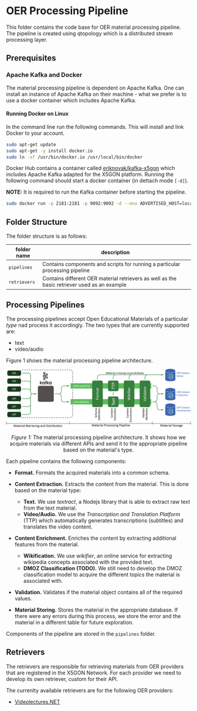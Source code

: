 # OER Processing Pipeline

This folder contains the code base for OER material processing pipeline. The
pipeline is created using qtopology which is a distributed stream processing layer.

## Prerequisites

### Apache Kafka and Docker

The material processing pipeline is dependent on Apache Kafka. One can install
an instance of Apache Kafka on their machine - what we prefer is to use a docker
container which includes Apache Kafka.

#### Running Docker on Linux

In the command line run the following commands. This will install and link Docker
to your account.

```bash
sudo apt-get update
sudo apt-get -y install docker.io
sudo ln -sf /usr/bin/docker.io /usr/local/bin/docker
```

Docker Hub contains a container called
[eriknovak/kafka-x5gon](https://hub.docker.com/r/eriknovak/kafka-x5gon)
which includes Apache Kafka adapted for the X5GON platform. Running the following
command should start a docker container (in dettach mode `[-d]`).

**NOTE:** It is required to run the Kafka container before starting the pipeline.

```bash
sudo docker run -p 2181:2181 -p 9092:9092 -d --env ADVERTISED_HOST=localhost --restart unless-stopped --env ADVERTISED_PORT=9092 --name kafka-x5gon -h kafka-x5gon eriknovak/kafka-x5gon
```

## Folder Structure

The folder structure is as follows:

| folder name | description |
| ----------- | ----------- |
| `pipelines` | Contains components and scripts for running a particular processing pipeline |
| `retrievers`| Contains different OER material retrievers as well as the basic retriever used as an example |

## Processing Pipelines

The processing pipelines accept Open Educational Materials of a particular *type* nad process it accordingly. The two types that are currently supported are:

- text
- video/audio

Figure 1 shows the material processing pipeline architecture.

![preprocessing pipeline](imgs/X5GON-processing-pipeline.png)
<p style="text-align:center;"><i>Figure 1:</i> The material processing pipeline architecture. It shows how we acquire materials via different APIs and send it to the appropriate pipeline based on the material's type.</p>


Each pipeline contains the following components:

- **Format.** Formats the acquired materials into a common schema.
- **Content Extraction.** Extracts the content from the material. This is done based on the material type:
    - **Text.** We use *textract*, a Nodejs library that is able to extract raw text from the text material.
    - **Video/Audio.** We use the *Transcription and Translation Platform* (TTP) which automatically generates
        transcriptions (subtitles) and translates the video content.

- **Content Enrichment.** Enriches the content by extracting additional features from the material.
    - **Wikification.** We use *wikifier*, an online service for extracting wikipedia concepts associated with      the provided text.
    - **DMOZ Classification (TODO).** We still need to develop the DMOZ classification model to acquire the         different topics the material is associated with.

- **Validation.** Validates if the material object contains all of the required values.

- **Material Storing.** Stores the material in the appropriate database. If there were any errors during this
    process, we store the error and the material in a different table for future exploration.

Components of the pipeline are stored in the `pipelines` folder.

## Retrievers

The retrievers are responsible for retrieving materials from OER providers that are registered in the
X5GON Network. For each provider we need to develop its own retriever, custom for their API.

The currenlty available retrievers are for the following OER providers:

- [Videolectures.NET](http://videolectures.net/)


